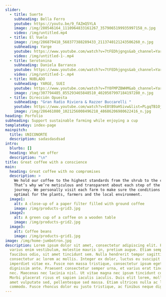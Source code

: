 ```yaml
---
slider:
  - title: Suerte
    subheading: Bella Ferro
    youtube: https://youtu.be/9_fAZmQ5YLA
    image: /img/280546164_1110964833161267_3579065199935997158_n.jpg
    video: /img/untitled.mp4
  - title: El Vuelo
    image: /img/286879418_568377388289433_2113740121243506260_n.jpg
    subheading: Yarge
    youtube: https://www.youtube.com/watch?v=7tFEDhjgngs&ab_channel=Yarge
    video: /img/untitled-1-.mp4
  - title: Serotonina
    subheading: Daniela Barranco
    youtube: https://www.youtube.com/watch?v=7tFEDhjgngs&ab_channel=Yarge
    video: /img/untitled-1-.mp4
  - title: NUBLADO
    subheading: YARGE, SUEI
    youtube: https://www.youtube.com/watch?v=TY0FMPZBWHM&ab_channel=Yarge
    image: /img/307794485_855293465848510_4020507997184197280_n.jpg
  - title: Dirección Opuesta
    subheading: "Gran Radio Riviera & Razzer Buccarelli "
    youtube: https://www.youtube.com/watch?v=E8tB9aHSivw&list=PLgqTB1OjE8Y2nOBjycjI2g2sCDIlWV3WF&ab_channel=GranRadioRiviera
    image: /img/286461080_1021256008496218_48686206980622416_n.jpg
heading: Porfolio
subheading: Support sustainable farming while enjoying a cup
templateKey: index-page
mainpitch:
  title: UNICONORTE
  description: sadasdasdsad
intro:
  blurbs: []
  heading: What we offer
  description: "\n"
title: Great coffee with a conscience
main:
  heading: Great coffee with no compromises
  description: >
    We hold our coffee to the highest standards from the shrub to the cup.
    That’s why we’re meticulous and transparent about each step of the coffee’s
    journey. We personally visit each farm to make sure the conditions are
    optimal for the plants, farmers and the local environment.
  image1:
    alt: A close-up of a paper filter filled with ground coffee
    image: /img/products-grid3.jpg
  image2:
    alt: A green cup of a coffee on a wooden table
    image: /img/products-grid2.jpg
  image3:
    alt: Coffee beans
    image: /img/products-grid1.jpg
image: /img/home-jumbotron.jpg
description: Lorem ipsum dolor sit amet, consectetur adipiscing elit. Praesent
  varius enim vestibulum, molestie mauris in, pretium augue. Etiam semper
  faucibus odio, sit amet tincidunt sem. Nulla hendrerit tempor sagittis. Nunc
  consectetur ac lorem ac mollis. Integer ex dolor, luctus eu suscipit laoreet,
  imperdiet vitae ex. Fusce non massa tristique, consectetur ipsum eget,
  dignissim ante. Praesent consectetur semper urna, et varius erat tincidunt
  nec. Maecenas nec lacinia nisl. Ut vitae magna nec ipsum tincidunt congue.
  Morbi placerat risus et sapien iaculis iaculis. Duis elit lorem, mollis sit
  amet vulputate sed, pellentesque sed massa. Etiam ultrices nulla ac lacinia
  commodo. Fusce rhoncus dolor eu justo tristique, ac finibus neque dignissim.
---
```

